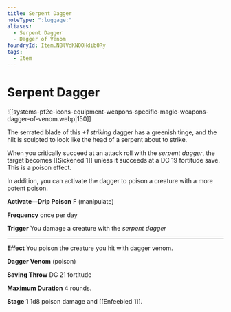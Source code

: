 ```yaml
---
title: Serpent Dagger
noteType: ":luggage:"
aliases:
  - Serpent Dagger
  - Dagger of Venom
foundryId: Item.N8lVdKNOOHdib0Ry
tags:
  - Item
---
```


# Serpent Dagger
![[systems-pf2e-icons-equipment-weapons-specific-magic-weapons-dagger-of-venom.webp|150]]

The serrated blade of this _+1 striking_ dagger has a greenish tinge, and the hilt is sculpted to look like the head of a serpent about to strike.

When you critically succeed at an attack roll with the _serpent dagger_, the target becomes [[Sickened 1]] unless it succeeds at a DC 19 fortitude save. This is a poison effect.

In addition, you can activate the dagger to poison a creature with a more potent poison.

**Activate—Drip Poison** F (manipulate)

**Frequency** once per day

**Trigger** You damage a creature with the _serpent dagger_

* * *

**Effect** You poison the creature you hit with dagger venom.

**Dagger Venom** (poison)

**Saving Throw** DC 21 fortitude

**Maximum Duration** 4 rounds.

**Stage 1** 1d8 poison damage and [[Enfeebled 1]].

